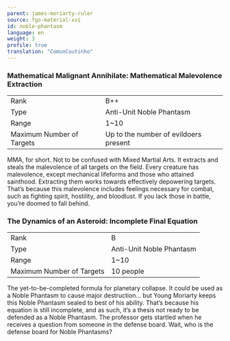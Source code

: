 ```yaml
---
parent: james-moriarty-ruler
source: fgo-material-xvi
id: noble-phantasm
language: en
weight: 3
profile: true
translation: "ComunCoutinho"
---
```


### Mathematical Malignant Annihilate: Mathematical Malevolence Extraction

<table>
  <tr><td>Rank</td><td>B++</td></tr>
  <tr><td>Type</td><td>Anti-Unit Noble Phantasm</td></tr>
  <tr><td>Range</td><td>1~10</td></tr>
  <tr><td>Maximum Number of Targets</td><td>Up to the number of evildoers present</td></tr>
</table>

MMA, for short. Not to be confused with Mixed Martial Arts. It extracts and steals the malevolence of all targets on the field. Every creature has malevolence, except mechanical lifeforms and those who attained sainthood. Extracting them works towards effectively depowering targets. That’s because this malevolence includes feelings necessary for combat, such as fighting spirit, hostility, and bloodlust. If you lack those in battle, you’re doomed to fall behind.

### The Dynamics of an Asteroid: Incomplete Final Equation

<table>
  <tr><td>Rank</td><td>B</td></tr>
  <tr><td>Type</td><td>Anti-Unit Noble Phantasm</td></tr>
  <tr><td>Range</td><td>1~10</td></tr>
  <tr><td>Maximum Number of Targets</td><td>10 people</td></tr>
</table>

The yet-to-be-completed formula for planetary collapse. It could be used as a Noble Phantasm to cause major destruction… but Young Moriarty keeps this Noble Phantasm sealed to best of his ability. That’s because his equation is still incomplete, and as such, it’s a thesis not ready to be defended as a Noble Phantasm. The professor gets startled when he receives a question from someone in the defense board. Wait, who is the defense board for Noble Phantasms?
